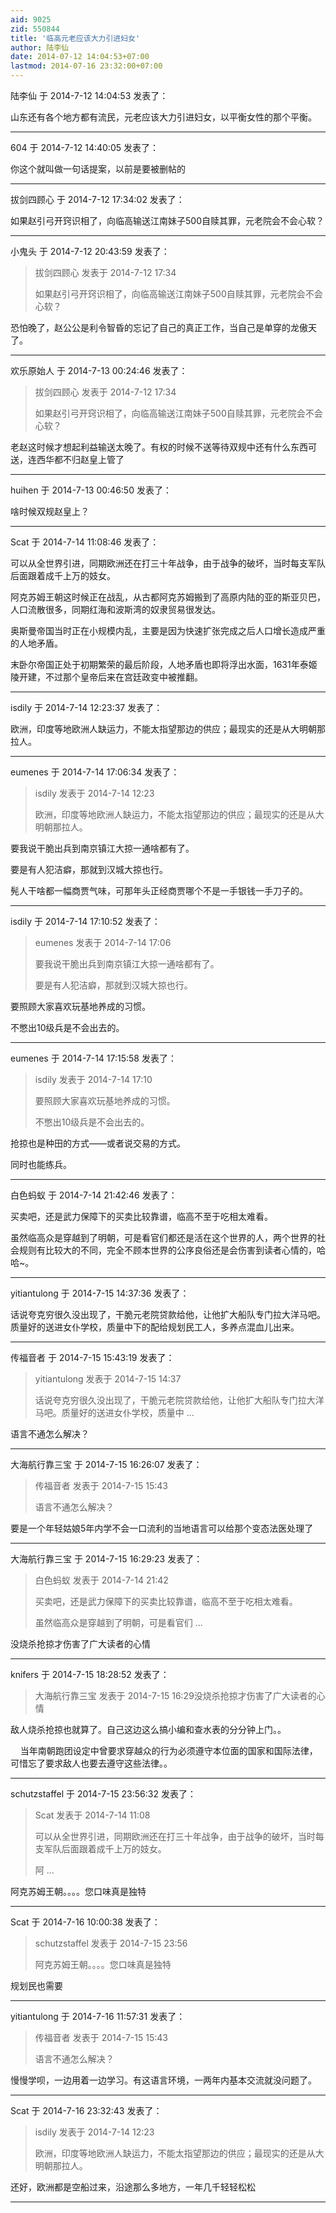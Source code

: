 ```yaml
---
aid: 9025
zid: 550844
title: '临高元老应该大力引进妇女'
author: 陆李仙
date: 2014-07-12 14:04:53+07:00
lastmod: 2014-07-16 23:32:00+07:00
---
```


陆李仙 于 2014-7-12 14:04:53 发表了：

山东还有各个地方都有流民，元老应该大力引进妇女，以平衡女性的那个平衡。

---------

604 于 2014-7-12 14:40:05 发表了：

你这个就叫做一句话提案，以前是要被删帖的

---------

拔剑四顾心 于 2014-7-12 17:34:02 发表了：

如果赵引弓开窍识相了，向临高输送江南妹子500自赎其罪，元老院会不会心软？

---------

小鬼头 于 2014-7-12 20:43:59 发表了：

> 拔剑四顾心 发表于 2014-7-12 17:34
> 
> 如果赵引弓开窍识相了，向临高输送江南妹子500自赎其罪，元老院会不会心软？



恐怕晚了，赵公公是利令智昏的忘记了自己的真正工作，当自己是单穿的龙傲天了。

---------

欢乐原始人 于 2014-7-13 00:24:46 发表了：

> 拔剑四顾心 发表于 2014-7-12 17:34
> 
> 如果赵引弓开窍识相了，向临高输送江南妹子500自赎其罪，元老院会不会心软？



老赵这时候才想起利益输送太晚了。有权的时候不送等待双规中还有什么东西可送，连西华都不归赵皇上管了

---------

huihen 于 2014-7-13 00:46:50 发表了：

啥时候双规赵皇上？

---------

Scat 于 2014-7-14 11:08:46 发表了：

可以从全世界引进，同期欧洲还在打三十年战争，由于战争的破坏，当时每支军队后面跟着成千上万的妓女。

阿克苏姆王朝这时候正在战乱，从古都阿克苏姆搬到了高原内陆的亚的斯亚贝巴，人口流散很多，同期红海和波斯湾的奴隶贸易很发达。

奥斯曼帝国当时正在小规模内乱，主要是因为快速扩张完成之后人口增长造成严重的人地矛盾。

末卧尔帝国正处于初期繁荣的最后阶段，人地矛盾也即将浮出水面，1631年泰姬陵开建，不过那个皇帝后来在宫廷政变中被推翻。

---------

isdily 于 2014-7-14 12:23:37 发表了：

欧洲，印度等地欧洲人缺运力，不能太指望那边的供应；最现实的还是从大明朝那拉人。

---------

eumenes 于 2014-7-14 17:06:34 发表了：

> isdily 发表于 2014-7-14 12:23
> 
> 欧洲，印度等地欧洲人缺运力，不能太指望那边的供应；最现实的还是从大明朝那拉人。



要我说干脆出兵到南京镇江大掠一通啥都有了。

要是有人犯洁癖，那就到汉城大掠也行。

髡人干啥都一幅商贾气味，可那年头正经商贾哪个不是一手银钱一手刀子的。

---------

isdily 于 2014-7-14 17:10:52 发表了：

> eumenes 发表于 2014-7-14 17:06
> 
> 要我说干脆出兵到南京镇江大掠一通啥都有了。
> 
> 要是有人犯洁癖，那就到汉城大掠也行。



要照顾大家喜欢玩基地养成的习惯。

不憋出10级兵是不会出去的。

---------

eumenes 于 2014-7-14 17:15:58 发表了：

> isdily 发表于 2014-7-14 17:10
> 
> 要照顾大家喜欢玩基地养成的习惯。
> 
> 不憋出10级兵是不会出去的。



抢掠也是种田的方式——或者说交易的方式。

同时也能练兵。

---------

白色蚂蚁 于 2014-7-14 21:42:46 发表了：

买卖吧，还是武力保障下的买卖比较靠谱，临高不至于吃相太难看。

虽然临高众是穿越到了明朝，可是看官们都还是活在这个世界的人，两个世界的社会规则有比较大的不同，完全不顾本世界的公序良俗还是会伤害到读者心情的，哈哈~。

---------

yitiantulong 于 2014-7-15 14:37:36 发表了：

话说夸克穷很久没出现了，干脆元老院贷款给他，让他扩大船队专门拉大洋马吧。质量好的送进女仆学校，质量中下的配给规划民工人，多养点混血儿出来。

---------

传福音者 于 2014-7-15 15:43:19 发表了：

> yitiantulong 发表于 2014-7-15 14:37
> 
> 话说夸克穷很久没出现了，干脆元老院贷款给他，让他扩大船队专门拉大洋马吧。质量好的送进女仆学校，质量中 ...



语言不通怎么解决？

---------

大海航行靠三宝 于 2014-7-15 16:26:07 发表了：

> 传福音者 发表于 2014-7-15 15:43
> 
> 语言不通怎么解决？



要是一个年轻姑娘5年内学不会一口流利的当地语言可以给那个变态法医处理了

---------

大海航行靠三宝 于 2014-7-15 16:29:23 发表了：

> 白色蚂蚁 发表于 2014-7-14 21:42
> 
> 买卖吧，还是武力保障下的买卖比较靠谱，临高不至于吃相太难看。
> 
> 虽然临高众是穿越到了明朝，可是看官们 ...



没烧杀抢掠才伤害了广大读者的心情

---------

knifers 于 2014-7-15 18:28:52 发表了：

> 大海航行靠三宝 发表于 2014-7-15 16:29没烧杀抢掠才伤害了广大读者的心情



敌人烧杀抢掠也就算了。自己这边这么搞小编和查水表的分分钟上门。。

    当年南朝跑团设定中曾要求穿越众的行为必须遵守本位面的国家和国际法律，可惜忘了要求敌人也要去遵守这些法律。。

---------

schutzstaffel 于 2014-7-15 23:56:32 发表了：

> Scat 发表于 2014-7-14 11:08
> 
> 可以从全世界引进，同期欧洲还在打三十年战争，由于战争的破坏，当时每支军队后面跟着成千上万的妓女。
> 
> 阿 ...



阿克苏姆王朝。。。。您口味真是独特

---------

Scat 于 2014-7-16 10:00:38 发表了：

> schutzstaffel 发表于 2014-7-15 23:56
> 
> 阿克苏姆王朝。。。。您口味真是独特



规划民也需要

---------

yitiantulong 于 2014-7-16 11:57:31 发表了：

> 传福音者 发表于 2014-7-15 15:43
> 
> 语言不通怎么解决？



慢慢学呗，一边用着一边学习。有这语言环境，一两年内基本交流就没问题了。

---------

Scat 于 2014-7-16 23:32:43 发表了：

> isdily 发表于 2014-7-14 12:23
> 
> 欧洲，印度等地欧洲人缺运力，不能太指望那边的供应；最现实的还是从大明朝那拉人。



还好，欧洲都是空船过来，沿途那么多地方，一年几千轻轻松松

---------

